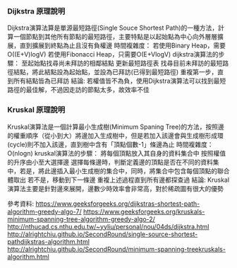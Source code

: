 ### Dijkstra 原理說明

Dijkstra演算法算是單源最短路徑(Single Souce Shortest Path)的一種方法，計算一個節點到其他所有節點的最短路徑，主要特點是以起始點為中心向外層層擴展，直到擴展到終點為止且沒有負權邊
時間複雜度：
若使用Binary Heap，需要O((E+V)logV)
若使用Fibonacci Heap，只需要O(E+VlogV)
dijkstra演算法的步驟：
至起始點找尋尚未拜訪的相鄰結點
更新最短路徑表
找尋目前未拜訪的最短路徑結點，將此結點設為起始點，並設為已拜訪(已得到最短路徑)
重複第一步，直到所有結點皆為已拜訪
結論:
若權值皆不為負，使用Dijkstra演算法可以找到最短路徑的最佳解，不過因走訪的節點太多，故效率不佳

### Kruskal 原理說明
Kruskal演算法是一個計算最小生成樹(Minimum Spaning Tree)的方法，按照邊的權重順序（從小到大）將邊加入生成樹中，但是若加入該邊會與生成樹形成環(cycle)則不加入該邊，直到樹中含有「頂點個數-1」條邊為止
時間複雜度：O(nlogn)
kruskal演算法的步驟：
將每個頂點放入其自身的資料集合中
按照權值的升序由小至大選擇邊
選擇每條邊時，判斷定義邊的頂點是否在不同的資料集中，若是，將此邊插入最小生成樹的集合中，同時，將集合中包含每個頂點的聯合體取出
若不是，移動到下一條邊
重複上述過程直到所有邊都探查過
結論:
Kruskal演算法主要是針對邊來展開，邊數少時效率會非常高，對於稀疏圖有很大的優勢



參考資料:
https://www.geeksforgeeks.org/dijkstras-shortest-path-algorithm-greedy-algo-7/
https://www.geeksforgeeks.org/kruskals-minimum-spanning-tree-algorithm-greedy-algo-2/
http://nthucad.cs.nthu.edu.tw/~yyliu/personal/nou/04ds/dijkstra.html
http://alrightchiu.github.io/SecondRound/single-source-shortest-pathdijkstras-algorithm.html
http://alrightchiu.github.io/SecondRound/minimum-spanning-treekruskals-algorithm.html
